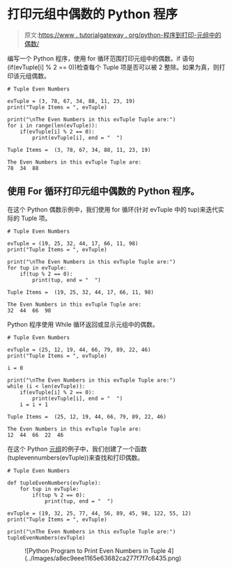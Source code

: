 # 打印元组中偶数的 Python 程序

> 原文:[https://www . tutorialgateway . org/python-程序到打印-元组中的偶数/](https://www.tutorialgateway.org/python-program-to-print-even-numbers-in-tuple/)

编写一个 Python 程序，使用 for 循环范围打印元组中的偶数。if 语句(if(evTuple[i] % 2 == 0))检查每个 Tuple 项是否可以被 2 整除。如果为真，则打印该元组偶数。

```
# Tuple Even Numbers

evTuple = (3, 78, 67, 34, 88, 11, 23, 19)
print("Tuple Items = ", evTuple)

print("\nThe Even Numbers in this evTuple Tuple are:")
for i in range(len(evTuple)):
    if(evTuple[i] % 2 == 0):
        print(evTuple[i], end = "  ")
```

```
Tuple Items =  (3, 78, 67, 34, 88, 11, 23, 19)

The Even Numbers in this evTuple Tuple are:
78  34  88
```

## 使用 For 循环打印元组中偶数的 Python 程序。

在这个 Python 偶数示例中，我们使用 for 循环(针对 evTuple 中的 tup)来迭代实际的 Tuple 项。

```
# Tuple Even Numbers

evTuple = (19, 25, 32, 44, 17, 66, 11, 98)
print("Tuple Items = ", evTuple)

print("\nThe Even Numbers in this evTuple Tuple are:")
for tup in evTuple:
    if(tup % 2 == 0):
        print(tup, end = "  ")
```

```
Tuple Items =  (19, 25, 32, 44, 17, 66, 11, 98)

The Even Numbers in this evTuple Tuple are:
32  44  66  98 
```

Python 程序使用 While 循环返回或显示元组中的偶数。

```
# Tuple Even Numbers

evTuple = (25, 12, 19, 44, 66, 79, 89, 22, 46) 
print("Tuple Items = ", evTuple)

i = 0

print("\nThe Even Numbers in this evTuple Tuple are:")
while (i < len(evTuple)):
    if(evTuple[i] % 2 == 0):
        print(evTuple[i], end = "  ")
    i = i + 1
```

```
Tuple Items =  (25, 12, 19, 44, 66, 79, 89, 22, 46)

The Even Numbers in this evTuple Tuple are:
12  44  66  22  46 
```

在这个 Python [元组](https://www.tutorialgateway.org/python-tuple/)的例子中，我们创建了一个函数(tuplevennumbers(evTuple))来查找和打印偶数。

```
# Tuple Even Numbers

def tupleEvenNumbers(evTuple):
    for tup in evTuple:
        if(tup % 2 == 0):
            print(tup, end = "  ")

evTuple = (19, 32, 25, 77, 44, 56, 89, 45, 98, 122, 55, 12) 
print("Tuple Items = ", evTuple)

print("\nThe Even Numbers in this evTuple Tuple are:")
tupleEvenNumbers(evTuple)
```

<figure class="wp-block-image size-large">![Python Program to Print Even Numbers in Tuple 4](../Images/a8ec9eee1165e63682ca277f7f7c6435.png)</figure>